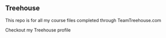 ## Treehouse

This repo is for all my course files completed through TeamTreehouse.com

Checkout my Treehouse profile